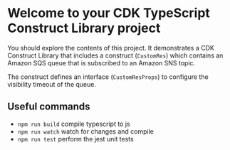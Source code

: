 # Welcome to your CDK TypeScript Construct Library project

You should explore the contents of this project. It demonstrates a CDK Construct Library that includes a construct (`CustomRes`)
which contains an Amazon SQS queue that is subscribed to an Amazon SNS topic.

The construct defines an interface (`CustomResProps`) to configure the visibility timeout of the queue.

## Useful commands

* `npm run build`   compile typescript to js
* `npm run watch`   watch for changes and compile
* `npm run test`    perform the jest unit tests
